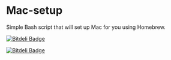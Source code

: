 Mac-setup
=========

Simple Bash script that will set up Mac for you using Homebrew.

[![Bitdeli Badge](https://d2weczhvl823v0.cloudfront.net/ilanbiala/mac-setup/trend.png)](https://bitdeli.com/free "Bitdeli Badge")


[![Bitdeli Badge](https://d2weczhvl823v0.cloudfront.net/ilanbiala/mac-setup/trend.png)](https://bitdeli.com/free "Bitdeli Badge")

